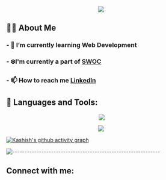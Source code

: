 <div align ="center">
<img src = "https://readme-typing-svg.herokuapp.com?font=Ubuntu&color=%2336BCF7&size=30&center=true&width=600&height=100&lines=Hi%2C+%F0%9F%91%8B+I'm+Kashish"/>
</div>


## 🙋‍♂️ About Me

### - 🔭 I’m currently learning **Web Development** 

### - ❄️I'm currently a part of **[SWOC](https://swoc.scriptindia.org/#/)**

### - 📫 How to reach me **[LinkedIn](https://www.linkedin.com/in/kashish-sondhiya-969120198/)**


## 🚀 Languages and Tools:

<!-- ----------- GITHUB STATS SECTION ------------ -->


<p align ="center">&nbsp;<img align="center" src="https://github-readme-stats.vercel.app/api?username=K-ash-ish&show_icons=true&count_private=true&theme=react" />

<p align="center"><img align="center" src="http://github-readme-streak-stats.herokuapp.com?user=K-ash-ish&theme=react" />

[![Kashish's github activity graph](https://activity-graph.herokuapp.com/graph?username=K-ash-ish&bg_color=000000&color=1fdbd8&line=ff5c5c&point=1adbce&area=true&hide_border=true)](https://github.com/ashutosh00710/github-readme-activity-graph)

![-------------------------------------------------------------](https://raw.githubusercontent.com/andreasbm/readme/master/assets/lines/rainbow.png)

<!-- ----------- GITHUB STATS SECTION END ------------ -->

## Connect with me:
<div align="center">


</div>

